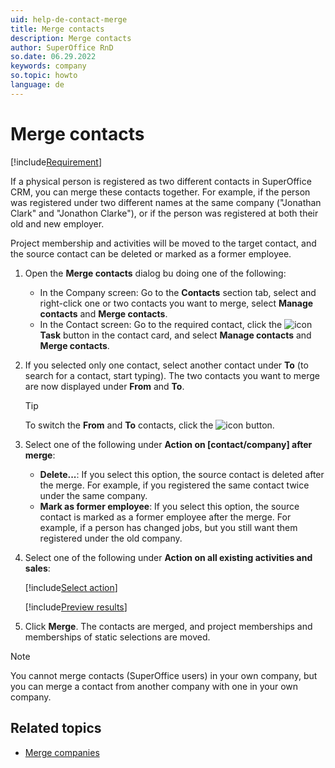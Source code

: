 ```yaml
---
uid: help-de-contact-merge
title: Merge contacts
description: Merge contacts
author: SuperOffice RnD
so.date: 06.29.2022
keywords: company
so.topic: howto
language: de
---
```


# Merge contacts

[!include[Requirement](../../learn/includes/note-req-manage-entities.md)]

If a physical person is registered as two different contacts in SuperOffice CRM, you can merge these contacts together. For example, if the person was registered under two different names at the same company ("Jonathan Clark" and "Jonathon Clarke"), or if the person was registered at both their old and new employer.

Project membership and activities will be moved to the target contact, and the source contact can be deleted or marked as a former employee.

1. Open the **Merge contacts** dialog bu doing one of the following:
    * In the Company screen: Go to the **Contacts** section tab, select and right-click one or two contacts you want to merge, select **Manage contacts** and **Merge contacts**.
    * In the Contact screen: Go to the required contact, click the ![icon][img1] **Task** button in the contact card, and select **Manage contacts** and **Merge contacts**.

2. If you selected only one contact, select another contact under **To** (to search for a contact, start typing). The two contacts you want to merge are now displayed under **From** and **To**.

    > [!TIP]
    > To switch the **From** and **To** contacts, click the ![icon][img2] button.

3. Select one of the following under **Action on \[contact/company\] after merge**:
    * **Delete...**: If you select this option, the source contact is deleted after the merge.
        For example, if you registered the same contact twice under the same company.
    * **Mark as former employee**: If you select this option, the source contact is marked as a former employee after the merge.
        For example, if a person has changed jobs, but you still want them registered under the old company.

4. Select one of the following under **Action on all existing activities and sales**:

    [!include[Select action](../../learn/includes/select-action-on-activity.md)]

    [!include[Preview results](../../learn/includes/note-preview-results.md)]

5. Click **Merge**. The contacts are merged, and project memberships and memberships of static selections are moved.

> [!NOTE]
> You cannot merge contacts (SuperOffice users) in your own company, but you can merge a contact from another company with one in your own company.

## Related topics

* [Merge companies][1]

<!-- Referenced links -->
[1]: ../../company/learn/merge-companies.md

<!-- Referenced images -->
[img1]: ../../../media/icons/btn-menu.png
[img2]: ../../../../common/icons/info-ball.png

